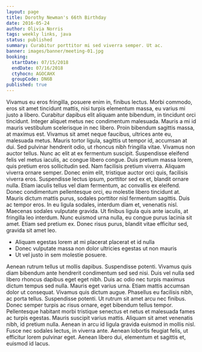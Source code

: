 ```yaml
---
layout: page
title: Dorothy Newman's 66th Birthday
date: 2016-05-24
author: Olivia Norris
tags: weekly links, java
status: published
summary: Curabitur porttitor mi sed viverra semper. Ut ac.
banner: images/banner/meeting-01.jpg
booking:
  startDate: 07/15/2018
  endDate: 07/16/2018
  ctyhocn: AGOCAHX
  groupCode: DN6B
published: true
---
```

Vivamus eu eros fringilla, posuere enim in, finibus lectus. Morbi commodo, eros sit amet tincidunt mattis, nisi turpis elementum massa, eu varius mi justo a libero. Curabitur dapibus elit aliquam ante bibendum, in tincidunt orci tincidunt. Integer aliquet metus nec condimentum malesuada. Mauris a mi id mauris vestibulum scelerisque in nec libero. Proin bibendum sagittis massa, at maximus est. Vivamus sit amet neque faucibus, ultrices ante eu, malesuada metus. Mauris tortor ligula, sagittis ut tempor id, accumsan at dui. Sed pulvinar hendrerit odio, ut rhoncus nibh fringilla vitae. Vivamus non auctor tellus. Nunc ac elit at ex fermentum suscipit. Suspendisse eleifend felis vel metus iaculis, ac congue libero congue. Duis pretium massa lorem, quis pretium eros sollicitudin sed. Nam facilisis pretium viverra. Aliquam viverra ornare semper. Donec enim elit, tristique auctor orci quis, facilisis viverra eros.
Suspendisse lectus ipsum, porttitor sed ex et, blandit ornare nulla. Etiam iaculis tellus vel diam fermentum, ac convallis ex eleifend. Donec condimentum pellentesque orci, eu molestie libero tincidunt at. Mauris dictum mattis purus, sodales porttitor nisl fermentum sagittis. Duis ac tempor eros. In eu ligula sodales, interdum diam et, venenatis nisl. Maecenas sodales vulputate gravida. Ut finibus ligula quis ante iaculis, at fringilla leo interdum. Nunc euismod urna nulla, eu congue purus lacinia sit amet. Etiam sed pretium ex. Donec risus purus, blandit vitae efficitur sed, gravida sit amet leo.

* Aliquam egestas lorem at mi placerat placerat et id nulla
* Donec vulputate massa non dolor ultricies egestas ut non mauris
* Ut vel justo in sem molestie posuere.

Aenean rutrum tellus ut mollis dapibus. Suspendisse potenti. Vivamus quis diam bibendum ante hendrerit condimentum sed sed nisi. Duis vel nulla sed libero rhoncus dapibus eget eget nibh. Duis ac odio nec turpis maximus dictum tempus sed nulla. Mauris eget varius urna. Etiam mattis accumsan dolor ut consequat. Vivamus quis dictum augue. Phasellus eu facilisis nibh, ac porta tellus. Suspendisse potenti.
Ut rutrum sit amet arcu nec finibus. Donec semper turpis ac risus ornare, eget bibendum tellus tempor. Pellentesque habitant morbi tristique senectus et netus et malesuada fames ac turpis egestas. Mauris suscipit varius mattis. Aliquam sit amet venenatis nibh, id pretium nulla. Aenean in arcu id ligula gravida euismod in mollis nisl. Fusce nec sodales lectus, in viverra ante. Aenean lobortis feugiat felis, ut efficitur lorem pulvinar eget. Aenean libero dui, elementum et sagittis et, euismod id lacus.
